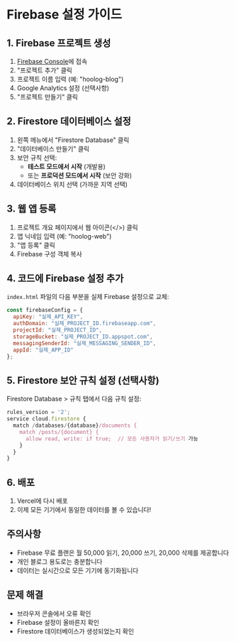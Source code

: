 # Firebase 설정 가이드

## 1. Firebase 프로젝트 생성

1. [Firebase Console](https://console.firebase.google.com/)에 접속
2. "프로젝트 추가" 클릭
3. 프로젝트 이름 입력 (예: "hoolog-blog")
4. Google Analytics 설정 (선택사항)
5. "프로젝트 만들기" 클릭

## 2. Firestore 데이터베이스 설정

1. 왼쪽 메뉴에서 "Firestore Database" 클릭
2. "데이터베이스 만들기" 클릭
3. 보안 규칙 선택:
   - **테스트 모드에서 시작** (개발용)
   - 또는 **프로덕션 모드에서 시작** (보안 강화)
4. 데이터베이스 위치 선택 (가까운 지역 선택)

## 3. 웹 앱 등록

1. 프로젝트 개요 페이지에서 웹 아이콘(</>) 클릭
2. 앱 닉네임 입력 (예: "hoolog-web")
3. "앱 등록" 클릭
4. Firebase 구성 객체 복사

## 4. 코드에 Firebase 설정 추가

`index.html` 파일의 다음 부분을 실제 Firebase 설정으로 교체:

```javascript
const firebaseConfig = {
  apiKey: "실제_API_KEY",
  authDomain: "실제_PROJECT_ID.firebaseapp.com",
  projectId: "실제_PROJECT_ID",
  storageBucket: "실제_PROJECT_ID.appspot.com",
  messagingSenderId: "실제_MESSAGING_SENDER_ID",
  appId: "실제_APP_ID"
};
```

## 5. Firestore 보안 규칙 설정 (선택사항)

Firestore Database > 규칙 탭에서 다음 규칙 설정:

```javascript
rules_version = '2';
service cloud.firestore {
  match /databases/{database}/documents {
    match /posts/{document} {
      allow read, write: if true;  // 모든 사용자가 읽기/쓰기 가능
    }
  }
}
```

## 6. 배포

1. Vercel에 다시 배포
2. 이제 모든 기기에서 동일한 데이터를 볼 수 있습니다!

## 주의사항

- Firebase 무료 플랜은 월 50,000 읽기, 20,000 쓰기, 20,000 삭제를 제공합니다
- 개인 블로그 용도로는 충분합니다
- 데이터는 실시간으로 모든 기기에 동기화됩니다

## 문제 해결

- 브라우저 콘솔에서 오류 확인
- Firebase 설정이 올바른지 확인
- Firestore 데이터베이스가 생성되었는지 확인 